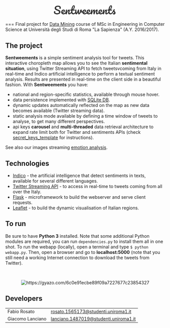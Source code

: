 <p align="center"><img src="img/logo.JPG"width=40%/></p>

===
Final project for [Data Mining](http://aris.me/index.php/data-mining-2016) course of MSc in Engineering in Computer Science
at Università degli Studi di Roma "La Sapienza" (A.Y. 2016/2017).

## The project
**Sentweements** is a simple sentiment analysis tool for tweets.
This interactive choropleth map allows you to see the Italian **sentimental situation**, using Twitter Streaming API to
fetch tweetsvcoming from Italy in real-time and Indico artificial intelligence to perform a textual sentiment analysis.
Results are presented in real-time on the client side in a beautiful fashion. With **Sentweements** you have:
- national and region-specific statistics, available through mouse hover.
- data persistence implemented with [SQLite DB](https://www.sqlite.org/).
- dynamic updates automatically reflected on the map as new data becomes available (Twitter streaming data).
- static analysis mode available by defining a time window of tweets to analyse, to get many different perspectives.
- api keys **carousel** and **multi-threaded** data retrieval architecture to expand rate limit both for Twitter and sentiments APIs (check [secret_keys_template](
https://github.com/giacomolanciano/sentweements/blob/master-v2/secret_keys_template.txt) for instructions).

See also our images streaming [emotion analysis](https://github.com/giacomolanciano/sentweements).

## Technologies
- [Indico](https://indico.io/) - the artificial intelligence that detect sentiments in texts, available for several different languages.
- [Twitter Streaming API](https://dev.twitter.com/streaming/overview) - to access in real-time to tweets coming from all over the Italy.
- [Flask](http://flask.pocoo.org/) - microframework to build the webserver and serve client requests.
- [Leaflet](http://leafletjs.com/) - to build the dynamic visualisation of Italian regions.

## To run
Be sure to have **Python 3** installed. Note that some additional Python modules are required, you can run `dependencies.py`
to install them all in one shot.
To run the webapp (locally), open a terminal and type `$ python webapp.py`. Then, open a browser and go to
**localhost:5000**  (note that you still need a working Internet connection to download the tweets from Twitter).

<br><p align="center" href="https://gyazo.com/0eabb771ee5875242b2e473aef9ec40b"><img src="https://gyazo.com/6c0e91ecbe89f09a7227677c23854327.gif" alt="https://gyazo.com/6c0e91ecbe89f09a7227677c23854327" width="50%"/></p>

## Developers

|                |                                     |
|----------------|-------------------------------------|  
|Fabio Rosato    |rosato.1565173@studenti.uniroma1.it  |  
|Giacomo Lanciano|lanciano.1487019@studenti.uniroma1.it|  
